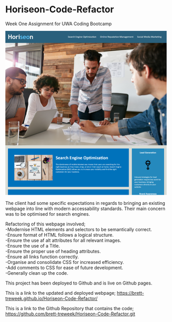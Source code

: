 # Horiseon-Code-Refactor
Week One Assignment for UWA Coding Bootcamp

![screenshot](/assets/images/screenshot.PNG?raw=true)

The client had some specific expectations in regards to bringing an existing webpage into line with modern accessability standards. Their main concern was to be optimised for search engines.

Refactoring of this webpage involved;  
-Modernise HTML elements and selectors to be semantically correct.  
-Ensure format of HTML follows a logical structure.  
-Ensure the use af alt attributes for all relevant images.  
-Ensure the use of a Title.  
-Ensure the proper use of heading attributes.  
-Ensure all links function correctly.  
-Organise and consolidate CSS for increased efficiency.  
-Add comments to CSS for ease of future development.  
-Generally clean up the code.  

This project has been deployed to Github and is live on Github pages.

This is a link to the updated and deployed webpage;
https://brett-treweek.github.io/Horiseon-Code-Refactor/


This is a link to the Github Repository that contains the code;
https://github.com/brett-treweek/Horiseon-Code-Refactor.git